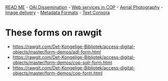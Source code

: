 
[READ ME](README.md) - [OAI Dissemination](oai-pmh.md) - [Web services in COP](cop-backend.md) - [Aerial Photography](geographic-data.md) - [Image delivery](image-delivery.md) - [Metadata Formats](metadata-formats.md) - [Text Corpora](text-corpora.md)

# These forms on rawgit

* https://rawgit.com/Det-Kongelige-Bibliotek/access-digital-objects/master/form-demos/adl-form.html
* https://rawgit.com/Det-Kongelige-Bibliotek/access-digital-objects/master/form-demos/cop-solr-form.html
* https://rawgit.com/Det-Kongelige-Bibliotek/access-digital-objects/master/form-demos/cop-form.html